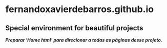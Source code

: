 ﻿# fernandoxavierdebarros.github.io
## Special environment for beautiful projects


***Preparar 'Home html' para direcionar a todas as páginas desse projeto.***